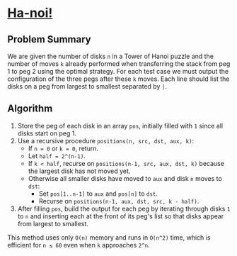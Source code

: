 # [Ha-noi!](https://www.spoj.com/problems/HAN01)

## Problem Summary
We are given the number of disks `n` in a Tower of Hanoi puzzle and the number of moves `k` already performed when transferring the stack from peg 1 to peg 2 using the optimal strategy. For each test case we must output the configuration of the three pegs after these `k` moves. Each line should list the disks on a peg from largest to smallest separated by `|`.

## Algorithm
1. Store the peg of each disk in an array `pos`, initially filled with `1` since all disks start on peg 1.
2. Use a recursive procedure `positions(n, src, dst, aux, k)`:
   - If `n = 0` or `k = 0`, return.
   - Let `half = 2^(n-1)`.
   - If `k < half`, recurse on `positions(n-1, src, aux, dst, k)` because the largest disk has not moved yet.
   - Otherwise all smaller disks have moved to `aux` and disk `n` moves to `dst`:
     - Set `pos[1..n-1]` to `aux` and `pos[n]` to `dst`.
     - Recurse on `positions(n-1, aux, dst, src, k - half)`.
3. After filling `pos`, build the output for each peg by iterating through disks `1` to `n` and inserting each at the front of its peg's list so that disks appear from largest to smallest.

This method uses only `O(n)` memory and runs in `O(n^2)` time, which is efficient for `n ≤ 60` even when `k` approaches `2^n`.

